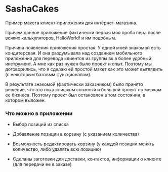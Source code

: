 # SashaCakes
Пример макета клиент-приложения для интернет-магазина.

Причем данное приложение фактически первая моя проба пера после всяких калькуляторов, HelloWorld! и им подобным.

Причина появления приложения простая. У одной моей знакомой есть кондитерская. И она раздумывала над созданием мобильного приложения для перевода клиентов из группы вк в более удобный инструмент.
А мне как раз нужен было проект и опыт. Поэтому мы договорились, что я сделаю ей простой макет как это может выглядить (с некоторым базовым функционалом).

В результате знакомой (фактически заказчиком) было принято решение, что это пока слишком сложный и большой проект по меркам ее бизнеса. Поэтому проект был остановлен в том состоянии, в котором выложен.

### Что можно в приложении
* Выбор позиций из списка

* Добавление позиции в корзину (с указанием количества)

* Возможность редактировать корзину (у каждой позиции менять количество, либо удалять всю позицию)

* Сделаны заготовки для доставки, контактов, информации о клиенте (для передачи ее в заказе)
